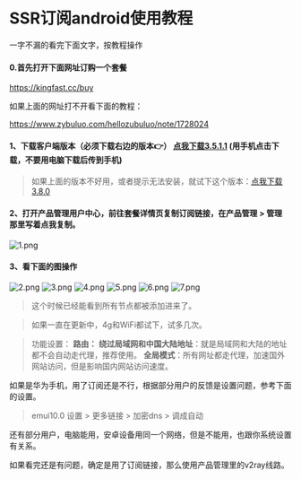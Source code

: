 # SSR订阅android使用教程

一字不漏的看完下面文字，按教程操作

#### 0.首先打开下面网址订购一个套餐
https://kingfast.cc/buy

如果上面的网址打不开看下面的教程：

https://www.zybuluo.com/hellozubuluo/note/1728024

#### 1、下载客户端版本（必须下载右边的版本👉） [点我下载3.5.1.1](https://file.o4o.win/Android/3.5.1.1.apk)   (用手机点击下载，不要用电脑下载后传到手机)

>如果上面的版本不好用，或者提示无法安装，就试下这个版本：[点我下载3.8.0](https://file.o4o.win/Android/3.8.0.apk)

#### 2、打开产品管理用户中心，前往套餐详情页复制订阅链接，在产品管理 > 管理 那里写着点我复制。

![1.png](/img/1.png)

#### 3、看下面的图操作

![2.png](/img/2.png)
![3.png](/img/3.png)
![4.png](/img/4.png)
![5.png](/img/5.png)
![6.png](/img/6.png)
![7.png](/img/7.png)

>这个时候已经能看到所有节点都被添加进来了。

>如果一直在更新中，4g和WiFi都试下，试多几次。

>功能设置：
**路由：**
**绕过局域网和中国大陆地址**：就是局域网和大陆的地址都不会自动走代理，推荐使用。
**全局模式**：所有网址都走代理，加速国外网站访问，但是影响国内网站访问速度。

如果是华为手机，用了订阅还是不行，根据部分用户的反馈是设置问题，参考下面的设置。

>emui10.0 设置 > 更多链接 > 加密dns > 调成自动

还有部分用户，电脑能用，安卓设备用同一个网络，但是不能用，也跟你系统设置有关系。

如果看完还是有问题，确定是用了订阅链接，那么使用产品管理里的v2ray线路。


